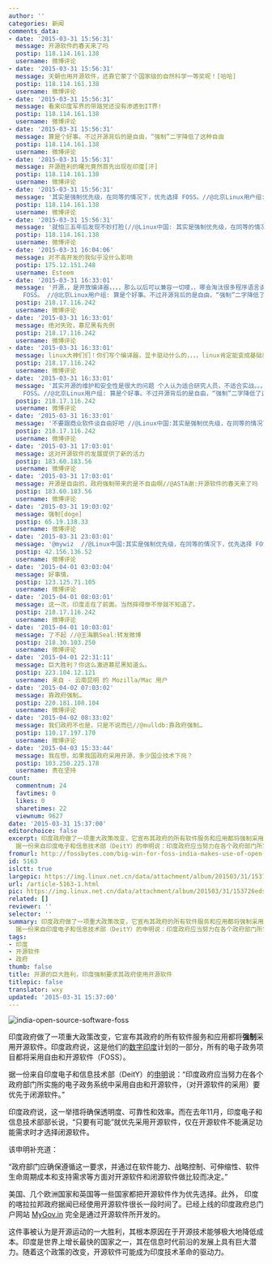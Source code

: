 ```yaml
---
author: ''
categories: 新闻
comments_data:
- date: '2015-03-31 15:56:31'
  message: 开源软件的春天来了吗
  postip: 118.114.161.138
  username: 微博评论
- date: '2015-03-31 15:56:31'
  message: 天朝也用开源软件，还靠它蒙了个国家级的自然科学一等奖呢！[哈哈]
  postip: 118.114.161.138
  username: 微博评论
- date: '2015-03-31 15:56:31'
  message: 看来印度军界的带路党还没有渗透到IT界!
  postip: 118.114.161.138
  username: 微博评论
- date: '2015-03-31 15:56:31'
  message: 算是个好事。不过开源背后的是自由，“强制”二字降低了这种自由
  postip: 118.114.161.138
  username: 微博评论
- date: '2015-03-31 15:56:31'
  message: 开源胜利的曙光竟然首先出现在印度[汗]
  postip: 118.114.161.138
  username: 微博评论
- date: '2015-03-31 15:56:31'
  message: '其实是强制优先级，在同等的情况下，优先选择 FOSS。//@北京Linux用户组: 算是个好事。不过开源背后的是自由，“强制”二字降低了这种自由'
  postip: 118.114.161.138
  username: 微博评论
- date: '2015-03-31 15:56:31'
  message: '就怕三五年后发现不妙打脸(//@Linux中国: 其实是强制优先级，在同等的情况下，优先选择 FOSS。//@北京Linux用户组: 算是个好事。不过开源背后的是自由，“强制”二字降低了这种自由'
  postip: 118.114.161.138
  username: 微博评论
- date: '2015-03-31 16:04:06'
  message: 对不高开发的我似乎没什么影响
  postip: 175.12.151.248
  username: Esteem
- date: '2015-03-31 16:33:01'
  message: '开源，，是开放编译器，，，，那么以后可以兼容一切喽，，哪会淘汰很多程序语言诶！！，，，坐等精简，，，[笑cry] //@Linux中国:其实是强制优先级，在同等的情况下，优先选择
    FOSS。 //@北京Linux用户组: 算是个好事。不过开源背后的是自由，“强制”二字降低了这种自由'
  postip: 218.17.116.242
  username: 微博评论
- date: '2015-03-31 16:33:01'
  message: 绝对失败，慕尼黑有先例
  postip: 218.17.116.242
  username: 微博评论
- date: '2015-03-31 16:33:01'
  message: linux大神们们！你们写个编译器，显卡驱动什么的，，，，linux肯定能变成基础教育计算机课，，，你可以想象，，以后的孩子们都用linux是什么情况，，linux就普及了，，，
  postip: 218.17.116.242
  username: 微博评论
- date: '2015-03-31 16:33:01'
  message: '其实开源的维护和安全性是很大的问题 个人认为适合研究人员，不适合实战。。。//@Linux中国: 其实是强制优先级，在同等的情况下，优先选择
    FOSS。//@北京Linux用户组: 算是个好事。不过开源背后的是自由，“强制”二字降低了这种自由'
  postip: 218.17.116.242
  username: 微博评论
- date: '2015-03-31 16:33:01'
  message: '不要跟商业软件谈自由好吧 //@Linux中国:其实是强制优先级，在同等的情况下，优先选择 FOSS。//@北京Linux用户组: 算是个好事。不过开源背后的是自由，“强制”二字降低了这种自由'
  postip: 218.17.116.242
  username: 微博评论
- date: '2015-03-31 17:03:01'
  message: 这对开源软件的发展提供了新的活力
  postip: 183.60.183.56
  username: 微博评论
- date: '2015-03-31 17:03:01'
  message: 开源是自由的，政府强制带来的是不自由啊//@ASTA谢:开源软件的春天来了吗
  postip: 183.60.183.56
  username: 微博评论
- date: '2015-03-31 19:03:02'
  message: 强制[doge]
  postip: 65.19.138.33
  username: 微博评论
- date: '2015-03-31 23:03:01'
  message: '@mywiz  //@Linux中国:其实是强制优先级，在同等的情况下，优先选择 FOSS。//@北京Linux用户组: 算是个好事。不过开源背后的是自由，“强制”二字降低了这种自由'
  postip: 42.156.136.52
  username: 微博评论
- date: '2015-04-01 03:03:04'
  message: 好事情。
  postip: 123.125.71.105
  username: 微博评论
- date: '2015-04-01 08:03:01'
  message: 这一次，印度走在了前面。当然摔得惨不惨就不知道了。
  postip: 218.17.116.242
  username: 微博评论
- date: '2015-04-01 10:03:01'
  message: 了不起 //@王海鹏Seal:转发微博
  postip: 218.30.103.250
  username: 微博评论
- date: '2015-04-01 22:31:11'
  message: 巨大胜利？你这么激进慕尼黑知道么。
  postip: 223.104.12.121
  username: 来自 - 云南昆明 的 Mozilla/Mac 用户
- date: '2015-04-02 07:03:02'
  message: 靠政府强制…
  postip: 220.181.108.104
  username: 微博评论
- date: '2015-04-02 08:33:02'
  message: 我们政府不也是，只是不说而已//@nulldb:靠政府强制…
  postip: 110.17.197.170
  username: 微博评论
- date: '2015-04-03 15:33:44'
  message: 我在想，如果我国政府采用开源，多少国企技术下岗？
  postip: 103.250.225.178
  username: 贵在坚持
count:
  commentnum: 24
  favtimes: 0
  likes: 0
  sharetimes: 22
  viewnum: 9627
date: '2015-03-31 15:37:00'
editorchoice: false
excerpt: 印度政府做了一项重大政策改变，它宣布其政府的所有软件服务和应用都将强制采用开源软件。印度政府说，这是他们的数字印度计划的一部分，所有的电子政务项目都将采用自由和开源软件（FOSS）。
  据一份来自印度电子和信息技术部（DeitY）的申明说：印度政府应当努力在各个政府部门所实施的电子政务系统中采用自由和开源软件，（对开源软件的采用）要优先于闭源软件。  印度政府说，这一举措将确保透明度、可靠性和效率。而在去年11月，印度电子和信息技术部部长说，只要有可能就优先采用开源软件，仅在开源软件不能满足功能需求时才选择闭源
fromurl: http://fossbytes.com/big-win-for-foss-india-makes-use-of-open-source-software-mandatory/
id: 5163
islctt: true
largepic: https://img.linux.net.cn/data/attachment/album/201503/31/153726edsdk3ybjmsmdkvy.jpg
url: /article-5163-1.html
pic: https://img.linux.net.cn/data/attachment/album/201503/31/153726edsdk3ybjmsmdkvy.jpg.thumb.jpg
related: []
reviewer: ''
selector: ''
summary: 印度政府做了一项重大政策改变，它宣布其政府的所有软件服务和应用都将强制采用开源软件。印度政府说，这是他们的数字印度计划的一部分，所有的电子政务项目都将采用自由和开源软件（FOSS）。
  据一份来自印度电子和信息技术部（DeitY）的申明说：印度政府应当努力在各个政府部门所实施的电子政务系统中采用自由和开源软件，（对开源软件的采用）要优先于闭源软件。  印度政府说，这一举措将确保透明度、可靠性和效率。而在去年11月，印度电子和信息技术部部长说，只要有可能就优先采用开源软件，仅在开源软件不能满足功能需求时才选择闭源
tags:
- 印度
- 开源软件
- 政府
thumb: false
title: 开源的巨大胜利，印度强制要求其政府使用开源软件
titlepic: false
translator: wxy
updated: '2015-03-31 15:37:00'
---
```


![india-open-source-software-foss](/data/attachment/album/201503/31/153726edsdk3ybjmsmdkvy.jpg)


印度政府做了一项重大政策改变，它宣布其政府的所有软件服务和应用都将**强制**采用开源软件。印度政府说，这是他们的[数字印度](http://fossbytes.com/indian-government-launches-digilocker-cloud-storage-people/)计划的一部分，所有的电子政务项目都将采用自由和开源软件（FOSS）。


据一份来自印度电子和信息技术部（DeitY）的[申明](http://deity.gov.in/sites/upload_files/dit/files/policy_on_adoption_of_oss.pdf)说：“印度政府应当努力在各个政府部门所实施的电子政务系统中采用自由和开源软件，（对开源软件的采用）要优先于闭源软件。” 


印度政府说，这一举措将确保透明度、可靠性和效率。而在去年11月，印度电子和信息技术部部长说，“只要有可能”就优先采用开源软件，仅在开源软件不能满足功能需求时才选择闭源软件。


该申明补充道：


“政府部门应确保遵循这一要求，并通过在软件能力、战略控制、可伸缩性、软件生命周期成本和支持需求等方面对开源软件和闭源软件做比较而决定。”


美国、几个欧洲国家和英国等一些国家都把开源软件作为优先选择。此外， 印度的喀拉拉邦政府据闻已经使用开源软件很长一段时间了。已经上线的印度政府总门户网站 [MyGov.in](http://fossbytes.com/google-app-for-indian-prime-minister-modi-digital-india/ "Google Wants to Build App for Indian Prime Minister’s Office With You") 完全是通过开源软件所开发的。


这件事被认为是开源运动的一大胜利，其根本原因在于开源技术能够极大地降低成本。印度是世界上增长最快的国家之一，其在信息时代前沿的发展上具有巨大潜力。随着这个政策的改变，开源软件可能成为印度技术革命的驱动力。